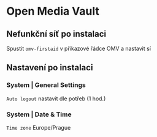 # Open Media Vault
## Nefunkční síť po instalaci
Spustit `omv-firstaid` v příkazové řádce OMV a nastavit sí
## Nastavení po instalaci
### System | General Settings
`Auto logout` nastavit dle potřeb (1 hod.)
### System | Date & Time
`Time zone` Europe/Prague
